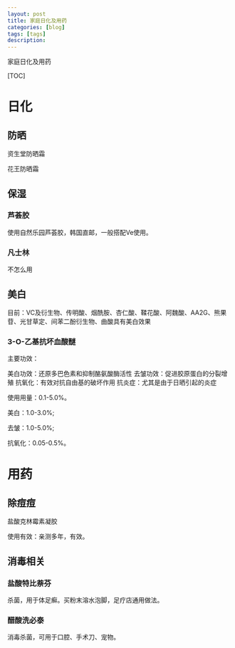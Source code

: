 ```yaml
---
layout: post
title: 家庭日化及用药
categories: [blog]
tags: [tags]
description: 
---
```


家庭日化及用药

[TOC]

# 日化

## 防晒

资生堂防晒霜

花王防晒霜



## 保湿

### 芦荟胶

使用自然乐园芦荟胶，韩国直邮，一般搭配Ve使用。

### 凡士林

不怎么用



## 美白

目前：VC及衍生物、传明酸、烟酰胺、杏仁酸、鞣花酸、阿魏酸、AA2G、熊果苷、光甘草定、间苯二酚衍生物、曲酸具有美白效果

### 3-O-乙基抗坏血酸醚

主要功效：

美白功效：还原多巴色素和抑制酪氨酸酶活性
去皱功效：促进胶原蛋白的分裂增殖
抗氧化：有效对抗自由基的破坏作用
抗炎症：尤其是由于日晒引起的炎症

使用用量：0.1-5.0%。

美白：1.0-3.0%;

去皱：1.0-5.0%;

抗氧化：0.05-0.5%。



# 用药

## 除痘痘

盐酸克林霉素凝胶

使用有效：亲测多年，有效。



## 消毒相关

### 盐酸特比萘芬

杀菌，用于体足癣。买粉末溶水泡脚，足疗店通用做法。

### 醋酸洗必泰

消毒杀菌，可用于口腔、手术刀、宠物。

